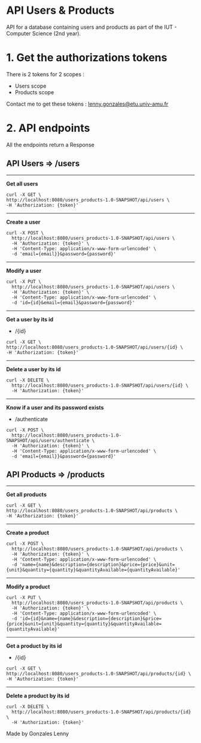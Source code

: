 # API Users & Products

API for a database containing users and products as part of the IUT - Computer Science (2nd year).

# 1. Get the authorizations tokens

There is 2 tokens for 2 scopes :
- Users scope
- Products scope

Contact me to get these tokens : lenny.gonzales@etu.univ-amu.fr

# 2. API endpoints
All the endpoints return a Response

## API Users => /users

---
<b>Get all users</b>
```
curl -X GET \
http://localhost:8080/users_products-1.0-SNAPSHOT/api/users \
-H 'Authorization: {token}'
```
---
<b>Create a user</b>
```
curl -X POST \
  http://localhost:8080/users_products-1.0-SNAPSHOT/api/users \
  -H 'Authorization: {token}' \
  -H 'Content-Type: application/x-www-form-urlencoded' \
  -d 'email={email}}&password={password}'
```
---
<b>Modify a user</b>
```
curl -X PUT \
  http://localhost:8080/users_products-1.0-SNAPSHOT/api/users \
  -H 'Authorization: {token}' \
  -H 'Content-Type: application/x-www-form-urlencoded' \
  -d 'id={id}&email={email}&password={password}'
```
---
<b>Get a user by its id</b>
- /{id}
```
curl -X GET \
http://localhost:8080/users_products-1.0-SNAPSHOT/api/users/{id} \
-H 'Authorization: {token}'
```
---
<b>Delete a user by its id</b>
```
curl -X DELETE \
  http://localhost:8080/users_products-1.0-SNAPSHOT/api/users/{id} \
  -H 'Authorization: {token}'
```

---
<b>Know if a user and its password exists</b>
- /authenticate
```
curl -X POST \
  http://localhost:8080/users_products-1.0-SNAPSHOT/api/users/authenticate \
  -H 'Authorization: {token}' \
  -H 'Content-Type: application/x-www-form-urlencoded' \
  -d 'email={email}}&password={password}'
```


## API Products => /products

---
<b>Get all products</b>
```
curl -X GET \
http://localhost:8080/users_products-1.0-SNAPSHOT/api/products \
-H 'Authorization: {token}'
```
---
<b>Create a product</b>
```
curl -X POST \
  http://localhost:8080/users_products-1.0-SNAPSHOT/api/products \
  -H 'Authorization: {token}' \
  -H 'Content-Type: application/x-www-form-urlencoded' \
  -d 'name={name}&description={description}&price={price}&unit={unit}&quantity={quantity}&quantityAvailable={quantityAvailable}'
```
---
<b>Modify a product</b>
```
curl -X PUT \
  http://localhost:8080/users_products-1.0-SNAPSHOT/api/products \
  -H 'Authorization: {token}' \
  -H 'Content-Type: application/x-www-form-urlencoded' \
  -d 'id={id}&name={name}&description={description}&price={price}&unit={unit}&quantity={quantity}&quantityAvailable={quantityAvailable}'
```

---
<b>Get a product by its id</b>
- /{id}
```
curl -X GET \
http://localhost:8080/users_products-1.0-SNAPSHOT/api/products/{id} \
-H 'Authorization: {token}'
```
---
<b>Delete a product by its id</b>
```
curl -X DELETE \
  http://localhost:8080/users_products-1.0-SNAPSHOT/api/products/{id} \
  -H 'Authorization: {token}'
```

Made by Gonzales Lenny
